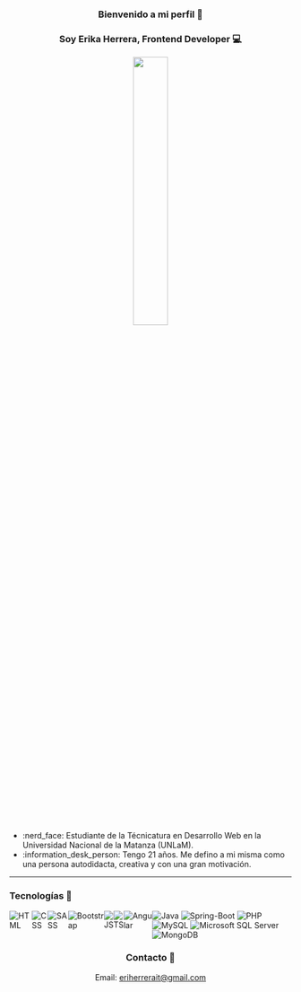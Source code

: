 ### <h3 align="center">Bienvenido a mi perfil 👋</h3>

### <h3 align="center">Soy Erika Herrera, Frontend Developer :computer:</h3>

<p align="center">
<img src=https://user-images.githubusercontent.com/74168878/184761000-b4727623-e5e2-4c8e-a6b5-a0eb27caecc3.jpg width="35%">
</p>

<ul>
<li>:nerd_face: Estudiante de la Técnicatura en Desarrollo Web en la Universidad Nacional de la Matanza (UNLaM).</li>
<li>:information_desk_person: Tengo 21 años. Me defino a mi misma como una persona autodidacta, creativa y con una gran motivación.</li>
</ul>

<hr></hr>

### Tecnologías :rocket:
<div style="display:flex">
<img alt="HTML" src="https://img.shields.io/badge/HTML-F16529.svg?logo=html5&logoColor=white">
<img alt="CSS" src="https://img.shields.io/badge/CSS-0091D5.svg?logo=css3&logoColor=white">
<img alt="SASS" src="https://img.shields.io/badge/Sass-hotpink.svg?logo=SASS&logoColor=white">
<img alt="Bootstrap" src="https://img.shields.io/badge/Bootstrap-7952B3.svg?logo=bootstrap&logoColor=white">
<img alt="JS" src="https://img.shields.io/badge/JavaScript-F7F605.svg?logo=javascript&logoColor=black">
<img alt="TS" src="https://img.shields.io/badge/TypeScript-2F74C0.svg?logo=typescript&logoColor=white">
<img alt="Angular" src="https://img.shields.io/badge/Angular-D6002F.svg?logo=angular&logoColor=white">

<div>
<img alt="Java" src="https://custom-icon-badges.herokuapp.com/badge/Java-007396.svg?logo=java&logoColor=white">
<img alt="Spring-Boot" src="https://custom-icon-badges.herokuapp.com/badge/SpringBoot-6DB33F.svg?logo=Spring-Boot&logoColor=white">
<img alt="PHP" src="https://img.shields.io/badge/PHP-777BB4.svg?logo=php&logoColor=white">
<img alt="MySQL" src="https://img.shields.io/badge/MySQL-3E6E93.svg?logo=mysql&logoColor=white">
<img alt="Microsoft SQL Server" src="https://img.shields.io/badge/Microsoft SQL Server-F7F7F7.svg?logo=Microsoft SQL Server&logoColor=A41B20">
<img alt="MongoDB" src="https://img.shields.io/badge/MongoDB-001E2B.svg?logo=MongoDB&logoColor=green">
</div>
</div>

### <h3 align="center"> Contacto :e-mail:</h3>
<p align="center">Email: <a href="mailto:eriherrerait@gmail.com">eriherrerait@gmail.com</a></p>


<!--
**Eri-random/Eri-random** is a ✨ _special_ ✨ repository because its `README.md` (this file) appears on your GitHub profile.

Here are some ideas to get you started:

- 🔭 I’m currently working on ...
- 🌱 I’m currently learning ...
- 👯 I’m looking to collaborate on ...
- 🤔 I’m looking for help with ...
- 💬 Ask me about ...
- 📫 How to reach me: ...
- 😄 Pronouns: ...
- ⚡ Fun fact: ...
-->

